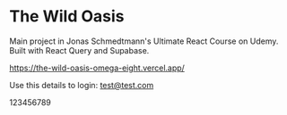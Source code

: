 # The Wild Oasis

Main project in Jonas Schmedtmann's Ultimate React Course on Udemy. Built with React Query and Supabase.

https://the-wild-oasis-omega-eight.vercel.app/

Use this details to login:
test@test.com

123456789
